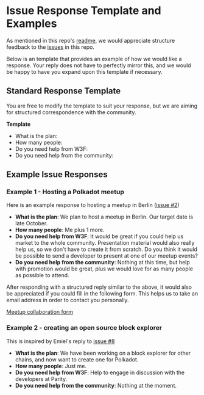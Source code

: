 # Issue Response Template and Examples

As mentioned in this repo's [readme](https://github.com/w3f/Web3-collaboration), we would appreciate structure feedback to the [issues](https://github.com/w3f/Web3-collaboration/issues) in this repo.

Below is an template that provides an example of how we would like a response. Your reply does not have to perfectly mirror this, and we would be happy to have you expand upon this template if necessary.


## Standard Response Template
You are free to modify the template to suit your response, but we are aiming for structured correspondence with the community.

**Template**

* What is the plan:
* How many people:
* Do you need help from W3F:
* Do you need help from the community:


## Example Issue Responses

### Example 1 - Hosting a Polkadot meetup

Here is an example response to hosting a meetup in Berlin ([issue #2](https://github.com/w3f/Web3-collaboration/issues/2))

* **What is the plan**: We plan to host a meetup in Berlin. Our target date is late October.
* **How many people**: Me plus 1 more.
* **Do you need help from W3F**: It would be great if you could help us market to the whole community. Presentation material would also really help us, so we don't have to create it from scratch. Do you think it would be possible to send a developer to present at one of our meetup events?
* **Do you need help from the community**: Nothing at this time, but help with promotion would be great, plus we would love for as many people as possible to attend.

After responding with a structured reply similar to the above, it would also be appreciated if you could fill in the following form. This helps us to take an email address in order to contact you personally. 

[Meetup collaboration form](https://docs.google.com/forms/d/e/1FAIpQLSe-hbgzMHkwYLCy9-0NLmnpIJdD-nwq_vqNwba9JiiKFmZmZg/viewform)


### Example 2 - creating an open source block explorer

This is inspired by Emiel's reply to [issue #8](https://github.com/w3f/Web3-collaboration/issues/8)

* **What is the plan**: We have been working on a block explorer for other chains, and now want to create one for Polkadot.
* **How many people**: Just me.
* **Do you need help from W3F**: Help to engage in discussion with the developers at Parity.
* **Do you need help from the community**: Nothing at the moment.
